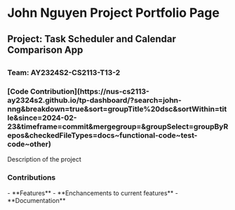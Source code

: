 
<h1>John Nguyen Project Portfolio Page</h1>

<h2>Project: Task Scheduler and Calendar Comparison App<h2>
<h3>Team: AY2324S2-CS2113-T13-2
<h3>[Code Contribution](https://nus-cs2113-ay2324s2.github.io/tp-dashboard/?search=john-nng&breakdown=true&sort=groupTitle%20dsc&sortWithin=title&since=2024-02-23&timeframe=commit&mergegroup=&groupSelect=groupByRepos&checkedFileTypes=docs~functional-code~test-code~other)
</h3>

Description of the project

<h3>Contributions</h3>
- **Features**
- **Enchancements to current features**
- **Documentation**